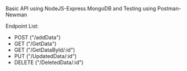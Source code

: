 Basic API using NodeJS-Express MongoDB and Testing using Postman-Newman

Endpoint List:

- POST    ("/addData")
- GET     ("/GetData")
- GET     ("/GetDataById/:id")
- PUT     ("/UpdatedData/:id")
- DELETE  ("/DeletedData/:id")

